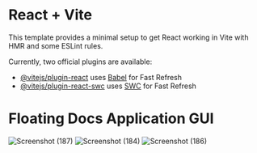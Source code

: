# React + Vite

This template provides a minimal setup to get React working in Vite with HMR and some ESLint rules.

Currently, two official plugins are available:

- [@vitejs/plugin-react](https://github.com/vitejs/vite-plugin-react/blob/main/packages/plugin-react/README.md) uses [Babel](https://babeljs.io/) for Fast Refresh
- [@vitejs/plugin-react-swc](https://github.com/vitejs/vite-plugin-react-swc) uses [SWC](https://swc.rs/) for Fast Refresh


# Floating Docs Application GUI

![Screenshot (187)](https://github.com/Dipakmali100/Floating-Docs/assets/89243145/56f41ebd-d49f-4690-b6ae-2d0d12f46086)
![Screenshot (184)](https://github.com/Dipakmali100/Floating-Docs/assets/89243145/c010d564-2e9c-4736-a209-8762cbb3a600)
![Screenshot (186)](https://github.com/Dipakmali100/Floating-Docs/assets/89243145/d1c18357-05b1-4c7d-a2aa-bb1d9a01b560)
